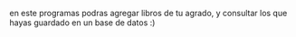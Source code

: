 en este programas podras agregar libros de tu agrado, y consultar los que hayas guardado en un base de datos :)
